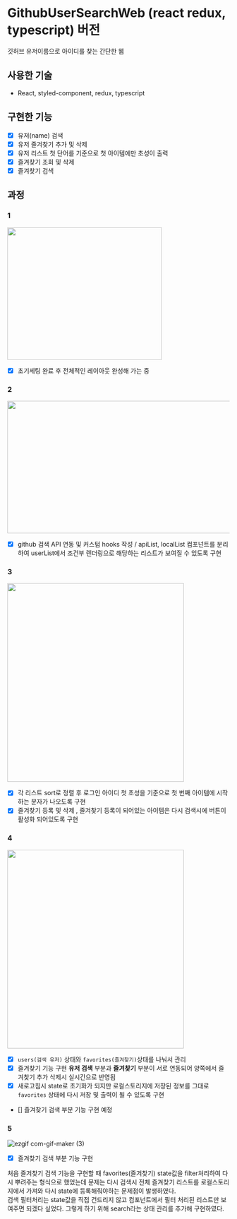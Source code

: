 # GithubUserSearchWeb (react redux, typescript) 버전
깃허브 유저이름으로 아이디를 찾는 간단한 웹

## 사용한 기술
- React, styled-component, redux, typescript

## 구현한 기능

- [x] 유저(name) 검색 
- [x] 유저 즐겨찾기 추가 및 삭제
- [x] 유저 리스트 첫 단어를 기준으로 첫 아이템에만 초성이 출력
- [x] 즐겨찾기 조회 및 삭제
- [x] 즐겨찾기 검색 

## 과정

### 1
<img src="https://user-images.githubusercontent.com/54402926/123619788-807d4080-d844-11eb-9186-04d8b8d6a7f9.png" width="350" height="300"/>

- [x] 초기세팅 완료 후 전체적인 레이아웃 완성해 가는 중

### 2

<img src="https://user-images.githubusercontent.com/54402926/123739783-2f238e80-d8e2-11eb-87f6-5f71fe05659d.png" width="650" height="300"/>

- [x] github 검색 API 연동 및 커스텀 hooks 작성 / apiList, localList 컴포넌트를 분리하여 userList에서 조건부 렌더링으로 해당하는 리스트가 보여질 수 있도록 구현

### 3

<img src="https://user-images.githubusercontent.com/54402926/124270002-90639000-db76-11eb-9ea4-0af46a9ff7ce.png" width="400" height="450"/>

- [x] 각 리스트 sort로 정렬 후 로그인 아이디 첫 초성을 기준으로 첫 번째 아이템에 시작하는 문자가 나오도록 구현
- [x] 즐겨찾기 등록 및 삭제 , 즐겨찾기 등록이 되어있는 아이템은 다시 검색시에 버튼이 활성화 되어있도록 구현

### 4

<img src="https://user-images.githubusercontent.com/54402926/124447090-01e05000-ddbc-11eb-9b6e-69f8322e934e.png" width="400" height="450"/>

- [x] `users(검색 유저)` 상태와 `favorites(즐겨찾기)`상태를 나눠서 관리
- [x] 즐겨찾기 기능 구현 **유저 검색** 부분과 **즐겨찾기** 부분이 서로 연동되어 양쪽에서 즐겨찾기 추가 삭제시 실시간으로 반영됨
- [x] 새로고침시 state로 초기화가 되지만 로컬스토리지에 저장된 정보를 그대로 `favorites` 상태에 다시 저장 및 출력이 될 수 있도록 구현
- [] 즐겨찾기 검색 부분 기능 구현 예정

### 5

![ezgif com-gif-maker (3)](https://user-images.githubusercontent.com/54402926/124751788-ffb7f600-df61-11eb-8641-2700e49b3fba.gif)

- [x] 즐겨찾기 검색 부분 기능 구현

처음 즐겨찾기 검색 기능을 구현할 때 favorites(즐겨찾기) state값을 filter처리하여 다시 뿌려주는 형식으로 했었는데 문제는 다시 검색시 전체 즐겨찾기 리스트를 로컬스토리지에서 가져와 다시 state에 등록해줘야하는 
문제점이 발생하였다. <br> 
검색 필터처리는 state값을 직접 건드리지 않고 컴포넌트에서 필터 처리된 리스트만 보여주면 되겠다 싶었다. 
그렇게 하기 위해 search라는 상태 관리를 추가해 구현하였다.
